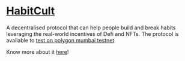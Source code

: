 # [HabitCult](https://habitcult.webflow.io/)

A decentralised protocol that can help people build and break habits leveraging the real-world incentives of Defi and NFTs. The protocol is available to [test on polygon mumbai testnet](https://habitcult-856a8.web.app/).

Know more about it [here](https://www.reddit.com/r/ethdev/comments/spbnxo/a_decentralised_protocol_to_help_quit_addiction/)!
